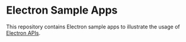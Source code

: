 # Electron Sample Apps

This repository contains Electron sample apps to illustrate the usage of
[Electron APIs](https://github.com/electron/electron/tree/master/docs).
